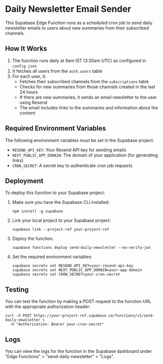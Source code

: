 # Daily Newsletter Email Sender

This Supabase Edge Function runs as a scheduled cron job to send daily newsletter emails to users about new summaries from their subscribed channels.

## How It Works

1. The function runs daily at 9am IST (3:30am UTC) as configured in `config.json`
2. It fetches all users from the `auth.users` table
3. For each user, it:
   - Fetches their subscribed channels from the `subscriptions` table
   - Checks for new summaries from those channels created in the last 24 hours
   - If there are new summaries, it sends an email newsletter to the user using Resend
   - The email includes links to the summaries and information about the content

## Required Environment Variables

The following environment variables must be set in the Supabase project:

- `RESEND_API_KEY`: Your Resend API key for sending emails
- `NEXT_PUBLIC_APP_DOMAIN`: The domain of your application (for generating links)
- `CRON_SECRET`: A secret key to authenticate cron job requests

## Deployment

To deploy this function to your Supabase project:

1. Make sure you have the Supabase CLI installed:

   ```
   npm install -g supabase
   ```

2. Link your local project to your Supabase project:

   ```
   supabase link --project-ref your-project-ref
   ```

3. Deploy the function:

   ```
   supabase functions deploy send-daily-newsletter --no-verify-jwt
   ```

4. Set the required environment variables:
   ```
   supabase secrets set RESEND_API_KEY=your-resend-api-key
   supabase secrets set NEXT_PUBLIC_APP_DOMAIN=your-app-domain
   supabase secrets set CRON_SECRET=your-cron-secret
   ```

## Testing

You can test the function by making a POST request to the function URL with the appropriate authorization header:

```
curl -X POST https://your-project-ref.supabase.co/functions/v1/send-daily-newsletter \
  -H "Authorization: Bearer your-cron-secret"
```

## Logs

You can view the logs for the function in the Supabase dashboard under "Edge Functions" > "send-daily-newsletter" > "Logs". 